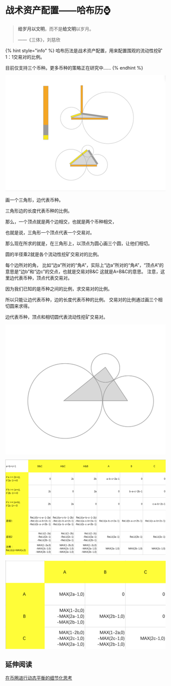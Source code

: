 # 战术资产配置——哈布历⌚️

> **给岁月以文明**，而不是**给文明**以岁月。
>
> ——《三体》，刘慈欣

{% hint style="info" %}
哈布历法是战术资产配置，用来配置围观的流动性挖矿1：1交易对的比例。

目前仅支持三个币种。更多币种的策略正在研究中……
{% endhint %}

![](../../../.gitbook/assets/ping-mu-kuai-zhao-20210520-xia-wu-5.40.07.png)

画一个三角形，边代表币种。

三角形边的长度代表币种的比例。

那么，一个顶点就是两个边相交，也就是两个币种相交，

也就是说，三角形一个顶点代表一个交易对。

那么现在所求的就是，在三角形上，以顶点为圆心画三个圆，让他们相切。

圆的半径乘2就是各个流动性挖矿交易对的比例。

每个边所对的角， 比如“边a”所对的“角A”，实际上“边a”所对的“角A”，“顶点A”的意思是“边b”和“边c”的交点，也就是交易对B&C 这就是A=B&C的意思。 注意，这里边代表币种，顶点代表交易对。

因为我们已知的是币种之间的比例，求交易对的比例。

所以只能让边代表币种，边的长度代表币种的比例。 交易对的比例通过画三个相切圆来求得。 

边代表币种，顶点和相切圆代表流动性挖矿交易对。

![](../../../.gitbook/assets/image%20%2824%29.png)

![](../../../.gitbook/assets/ping-mu-kuai-zhao-20210520-xia-wu-5.42.35.png)

![](../../../.gitbook/assets/ping-mu-kuai-zhao-20210520-xia-wu-8.29.59.png)

## 延伸阅读

[在币圈进行动态平衡的细节化思考](https://guhhhhaa.gitbook.io/joinquant/joinquant/zai-bi-quan-jin-hang-dong-tai-ping-heng-de-xi-jie-hua-si-kao)

